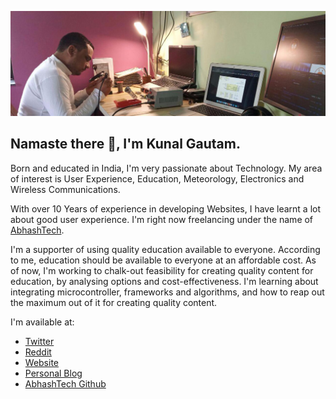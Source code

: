 ![Header Image](https://github.com/KunalGautam/KunalGautam/blob/master/header.jpg?raw=true) 

## Namaste there 🙏, I'm Kunal Gautam.

Born and educated in India, I'm very passionate about Technology. My area of interest is User Experience, Education, Meteorology, Electronics and Wireless Communications.

With over 10 Years of experience in developing Websites, I have learnt a lot about good user experience.  I'm right now freelancing under the name of [AbhashTech](https://abhashtech.com).

I'm a supporter of using quality education available to everyone. According to me, education should be available to everyone at an affordable cost. As of now, I'm working to chalk-out feasibility for creating quality content for education, by analysing options and cost-effectiveness. I'm learning about integrating microcontroller, frameworks and algorithms, and how to reap out the maximum out of it for creating quality content.

I'm available at:

- [Twitter](http://twitter.com/KunalGautam)
- [Reddit](https://www.reddit.com/user/kunal-gautam)
- [Website](https://ikunal.in)
- [Personal Blog](https://blog.ikunal.in)
- [AbhashTech Github](https://github.com/AbhashTech/)

